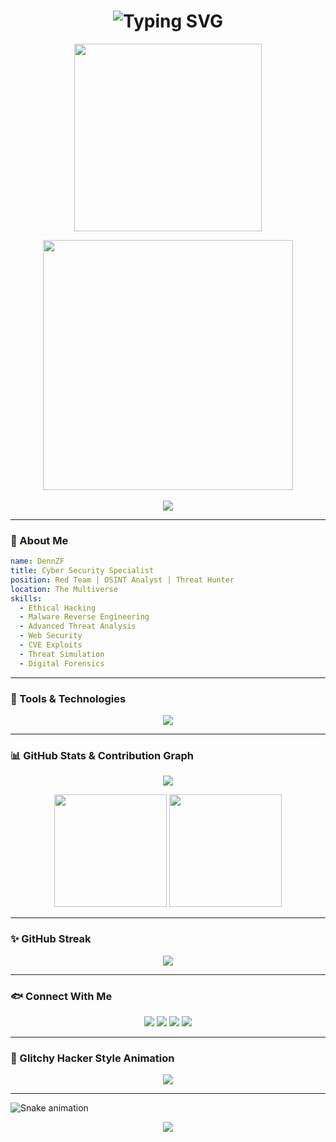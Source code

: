 <h1 align="center">
  <img src="https://readme-typing-svg.demolab.com?font=JetBrains+Mono&weight=700&size=30&duration=3500&pause=1000&color=00FFB2&center=true&vCenter=true&multiline=true&width=1000&lines=Hi+%F0%9F%91%8B%2C+I'm+DennZF;Cyber+Security+%7C+Red+Team+%7C+OSINT+Analyst+%7C+Hacker" alt="Typing SVG" />
</h1>

<p align="center">
  <img src="https://media.giphy.com/media/v1.Y2lkPTc5MGI3NjExNDNkOTc2NjY1YmM5ODg4YmNlZjgxNjhkMmM0MTE3NWRkZjdiMzkxOCZjdD1n/3oKIPwoeGErMmaI43C/giphy.gif" width="300" />
</p>

<div align="center">
  <img src="https://github.com/DenZFV/DenZFV/assets/your-id/hackercore.gif" width="400" />
  <br><br>
  <img src="https://github-profile-trophy.vercel.app/?username=DennZFV&theme=matrix&no-frame=true&column=7&margin-w=10&margin-h=15" />
</div>

---

### 🧠 About Me
```yaml
name: DennZF
title: Cyber Security Specialist
position: Red Team | OSINT Analyst | Threat Hunter
location: The Multiverse
skills:
  - Ethical Hacking
  - Malware Reverse Engineering
  - Advanced Threat Analysis
  - Web Security
  - CVE Exploits
  - Threat Simulation
  - Digital Forensics
```

---

### 🚀 Tools & Technologies
<p align="center">
  <img src="https://skillicons.dev/icons?i=linux,python,bash,nmap,burpsuite,wireshark,docker,github,git,vscode,html,css,js" />
</p>

---

### 📊 GitHub Stats & Contribution Graph
<p align="center">
  <img src="https://github-readme-activity-graph.vercel.app/graph?username=DenZFV&theme=dracula&area=true&hide_border=true" />
</p>

<div align="center">
  <img height="180em" src="https://github-readme-stats.vercel.app/api?username=DenZFV&show_icons=true&theme=radical&hide_border=true&bg_color=00000000" />
  <img height="180em" src="https://github-readme-stats.vercel.app/api/top-langs/?username=DenZFV&layout=compact&theme=radical&hide_border=true&bg_color=00000000" />
</div>

---

### ✨ GitHub Streak
<p align="center">
  <img src="https://github-readme-streak-stats.herokuapp.com/?user=DenZFV&theme=radical&hide_border=true" />
</p>

---

### 🐟 Connect With Me
<p align="center">
  <a href="https://tiktok.com/@dennzfx7"><img src="https://img.shields.io/badge/TikTok-black?style=for-the-badge&logo=tiktok&logoColor=white"/></a>
  <a href="https://t.me/dennzf"><img src="https://img.shields.io/badge/Telegram-2CA5E0?style=for-the-badge&logo=telegram&logoColor=white"/></a>
  <a href="https://blog.multiverseonix.com"><img src="https://img.shields.io/badge/Blog-FF5722?style=for-the-badge&logo=blogger&logoColor=white"/></a>
  <a href="https://multiverseonix.com"><img src="https://img.shields.io/badge/Website-000000?style=for-the-badge&logo=firefox&logoColor=white"/></a>
</p>

---

### 🔄 Glitchy Hacker Style Animation
<p align="center">
  <img src="https://readme-typing-svg.demolab.com?font=Fira+Code&weight=700&pause=1000&center=true&vCenter=true&width=1000&lines=Hack+the+System...;Exploit+Everything...;Bypass+Reality...;DennZF+Entering+the+Matrix..." />
</p>

---

![Snake animation](https://github.com/DennZFV/DennZFV/blob/output/github-contribution-grid-snake.svg)

<p align="center">
  <img src="https://capsule-render.vercel.app/api?type=waving&color=gradient&height=120&section=footer"/>
</p>
